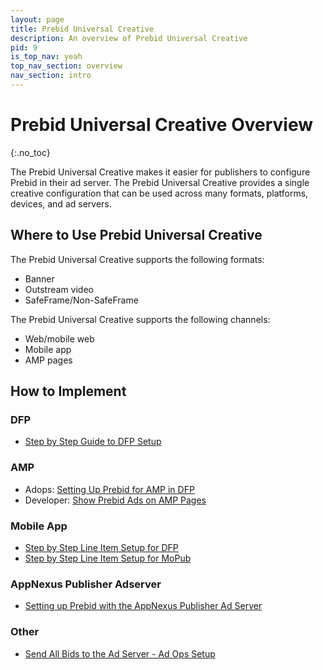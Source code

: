 ```yaml
---
layout: page
title: Prebid Universal Creative
description: An overview of Prebid Universal Creative
pid: 9
is_top_nav: yeah
top_nav_section: overview
nav_section: intro
---
```


<div class="bs-docs-section" markdown="1">

# Prebid Universal Creative Overview
{:.no_toc}

The Prebid Universal Creative makes it easier for publishers to configure Prebid in their ad server. The Prebid Universal Creative provides a single creative configuration that can be used across many formats, platforms, devices, and ad servers.

## Where to Use Prebid Universal Creative

The Prebid Universal Creative supports the following formats:

- Banner
- Outstream video
- SafeFrame/Non-SafeFrame

The Prebid Universal Creative supports the following channels:

- Web/mobile web
- Mobile app
- AMP pages

## How to Implement

### DFP

- [Step by Step Guide to DFP Setup]({{site.baseurl}}/adops/step-by-step.html)

### AMP

- Adops: [Setting Up Prebid for AMP in DFP]({{site.baseurl}}/adops/setting-up-prebid-for-amp-in-dfp.html)
- Developer: [Show Prebid Ads on AMP Pages]({{site.baseurl}}/dev-docs/show-prebid-ads-on-amp-pages.html)

### Mobile App

- [Step by Step Line Item Setup for DFP]({{site.baseurl}}/prebid-mobile/adops-line-item-setup-dfp.html)
- [Step by Step Line Item Setup for MoPub]({{site.baseurl}}/prebid-mobile/adops-line-item-setup-mopub.html)

### AppNexus Publisher Adserver

- [Setting up Prebid with the AppNexus Publisher Ad Server]({{site.baseurl}}/adops/setting-up-prebid-with-the-appnexus-ad-server.html)

### Other
- [Send All Bids to the Ad Server - Ad Ops Setup]({{site.baseurl}}/adops/send-all-bids-adops.html)
